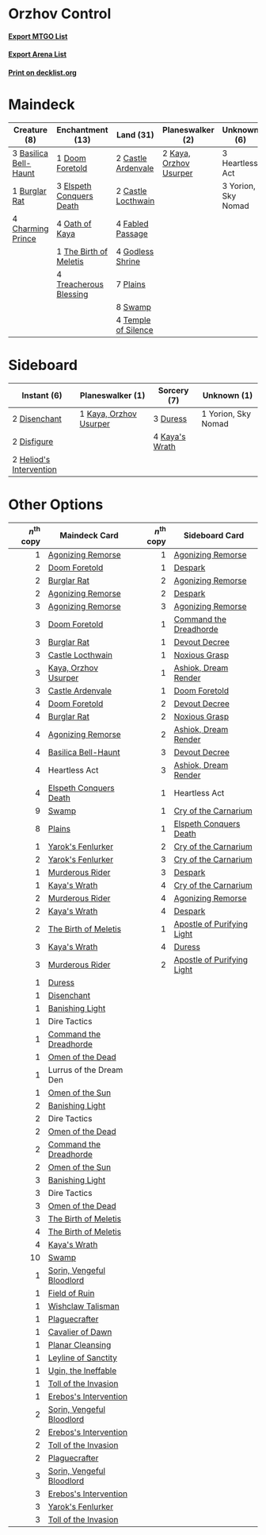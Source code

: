 # Orzhov Control

#### [Export MTGO List](../collection/Orzhov%20Control/Orzhov%20Control.txt)
#### [Export Arena List](../collection/Orzhov%20Control/Orzhov%20Control_arena.txt)
#### [Print on decklist.org](http://decklist.org/?deckmain=3%09Basilica%20Bell-Haunt%0A1%09Burglar%20Rat%0A2%09Castle%20Ardenvale%0A2%09Castle%20Locthwain%0A4%09Charming%20Prince%0A1%09Doom%20Foretold%0A3%09Elspeth%20Conquers%20Death%0A4%09Fabled%20Passage%0A4%09Godless%20Shrine%0A3%09Heartless%20Act%0A2%09Kaya,%20Orzhov%20Usurper%0A4%09Oath%20of%20Kaya%0A7%09Plains%0A8%09Swamp%0A4%09Temple%20of%20Silence%0A1%09The%20Birth%20of%20Meletis%0A4%09Treacherous%20Blessing%0A3%09Yorion,%20Sky%20Nomad&deckside=2%09Disenchant%0A2%09Disfigure%0A3%09Duress%0A2%09Heliod's%20Intervention%0A4%09Kaya's%20Wrath%0A1%09Kaya,%20Orzhov%20Usurper%0A1%09Yorion,%20Sky%20Nomad)
# Maindeck

|                                          Creature (8)                                          |                                         Enchantment (13)                                          |                                          Land (31)                                           |                                        Planeswalker (2)                                         |    Unknown (6)    |
|------------------------------------------------------------------------------------------------|---------------------------------------------------------------------------------------------------|----------------------------------------------------------------------------------------------|-------------------------------------------------------------------------------------------------|-------------------|
|3 [Basilica Bell-Haunt](http://gatherer.wizards.com/Pages/Card/Details.aspx?multiverseid=457300)|1 [Doom Foretold](http://gatherer.wizards.com/Pages/Card/Details.aspx?multiverseid=473149)         |2 [Castle Ardenvale](http://gatherer.wizards.com/Pages/Card/Details.aspx?multiverseid=473200) |2 [Kaya, Orzhov Usurper](http://gatherer.wizards.com/Pages/Card/Details.aspx?multiverseid=460129)|3 Heartless Act    |
|1 [Burglar Rat](http://gatherer.wizards.com/Pages/Card/Details.aspx?multiverseid=452814)        |3 [Elspeth Conquers Death](http://gatherer.wizards.com/Pages/Card/Details.aspx?multiverseid=476264)|2 [Castle Locthwain](http://gatherer.wizards.com/Pages/Card/Details.aspx?multiverseid=473203) |                                                                                                 |3 Yorion, Sky Nomad|
|4 [Charming Prince](http://gatherer.wizards.com/Pages/Card/Details.aspx?multiverseid=472970)    |4 [Oath of Kaya](http://gatherer.wizards.com/Pages/Card/Details.aspx?multiverseid=461136)          |4 [Fabled Passage](http://gatherer.wizards.com/Pages/Card/Details.aspx?multiverseid=473206)   |                                                                                                 |                   |
|                                                                                                |1 [The Birth of Meletis](http://gatherer.wizards.com/Pages/Card/Details.aspx?multiverseid=476256)  |4 [Godless Shrine](http://gatherer.wizards.com/Pages/Card/Details.aspx?multiverseid=405099)   |                                                                                                 |                   |
|                                                                                                |4 [Treacherous Blessing](http://gatherer.wizards.com/Pages/Card/Details.aspx?multiverseid=476368)  |7 [Plains](http://gatherer.wizards.com/Pages/Card/Details.aspx?multiverseid=439856)           |                                                                                                 |                   |
|                                                                                                |                                                                                                   |8 [Swamp](http://gatherer.wizards.com/Pages/Card/Details.aspx?multiverseid=439858)            |                                                                                                 |                   |
|                                                                                                |                                                                                                   |4 [Temple of Silence](http://gatherer.wizards.com/Pages/Card/Details.aspx?multiverseid=373522)|                                                                                                 |                   |


# Sideboard

|                                           Instant (6)                                            |                                        Planeswalker (1)                                         |                                       Sorcery (7)                                       |    Unknown (1)    |
|--------------------------------------------------------------------------------------------------|-------------------------------------------------------------------------------------------------|-----------------------------------------------------------------------------------------|-------------------|
|2 [Disenchant](http://gatherer.wizards.com/Pages/Card/Details.aspx?multiverseid=847)              |1 [Kaya, Orzhov Usurper](http://gatherer.wizards.com/Pages/Card/Details.aspx?multiverseid=460129)|3 [Duress](http://gatherer.wizards.com/Pages/Card/Details.aspx?multiverseid=14557)       |1 Yorion, Sky Nomad|
|2 [Disfigure](http://gatherer.wizards.com/Pages/Card/Details.aspx?multiverseid=442076)            |                                                                                                 |4 [Kaya's Wrath](http://gatherer.wizards.com/Pages/Card/Details.aspx?multiverseid=457331)|                   |
|2 [Heliod's Intervention](http://gatherer.wizards.com/Pages/Card/Details.aspx?multiverseid=476270)|                                                                                                 |                                                                                         |                   |


# Other Options

|*n*<sup>th</sup> copy|                                           Maindeck Card                                            |*n*<sup>th</sup> copy|                                           Sideboard Card                                            |
|--------------------:|----------------------------------------------------------------------------------------------------|--------------------:|-----------------------------------------------------------------------------------------------------|
|                    1|[Agonizing Remorse](http://gatherer.wizards.com/Pages/Card/Details.aspx?multiverseid=476334)        |                    1|[Agonizing Remorse](http://gatherer.wizards.com/Pages/Card/Details.aspx?multiverseid=476334)         |
|                    2|[Doom Foretold](http://gatherer.wizards.com/Pages/Card/Details.aspx?multiverseid=473149)            |                    1|[Despark](http://gatherer.wizards.com/Pages/Card/Details.aspx?multiverseid=461117)                   |
|                    2|[Burglar Rat](http://gatherer.wizards.com/Pages/Card/Details.aspx?multiverseid=452814)              |                    2|[Agonizing Remorse](http://gatherer.wizards.com/Pages/Card/Details.aspx?multiverseid=476334)         |
|                    2|[Agonizing Remorse](http://gatherer.wizards.com/Pages/Card/Details.aspx?multiverseid=476334)        |                    2|[Despark](http://gatherer.wizards.com/Pages/Card/Details.aspx?multiverseid=461117)                   |
|                    3|[Agonizing Remorse](http://gatherer.wizards.com/Pages/Card/Details.aspx?multiverseid=476334)        |                    3|[Agonizing Remorse](http://gatherer.wizards.com/Pages/Card/Details.aspx?multiverseid=476334)         |
|                    3|[Doom Foretold](http://gatherer.wizards.com/Pages/Card/Details.aspx?multiverseid=473149)            |                    1|[Command the Dreadhorde](http://gatherer.wizards.com/Pages/Card/Details.aspx?multiverseid=461009)    |
|                    3|[Burglar Rat](http://gatherer.wizards.com/Pages/Card/Details.aspx?multiverseid=452814)              |                    1|[Devout Decree](http://gatherer.wizards.com/Pages/Card/Details.aspx?multiverseid=466767)             |
|                    3|[Castle Locthwain](http://gatherer.wizards.com/Pages/Card/Details.aspx?multiverseid=473203)         |                    1|[Noxious Grasp](http://gatherer.wizards.com/Pages/Card/Details.aspx?multiverseid=466864)             |
|                    3|[Kaya, Orzhov Usurper](http://gatherer.wizards.com/Pages/Card/Details.aspx?multiverseid=460129)     |                    1|[Ashiok, Dream Render](http://gatherer.wizards.com/Pages/Card/Details.aspx?multiverseid=461155)      |
|                    3|[Castle Ardenvale](http://gatherer.wizards.com/Pages/Card/Details.aspx?multiverseid=473200)         |                    1|[Doom Foretold](http://gatherer.wizards.com/Pages/Card/Details.aspx?multiverseid=473149)             |
|                    4|[Doom Foretold](http://gatherer.wizards.com/Pages/Card/Details.aspx?multiverseid=473149)            |                    2|[Devout Decree](http://gatherer.wizards.com/Pages/Card/Details.aspx?multiverseid=466767)             |
|                    4|[Burglar Rat](http://gatherer.wizards.com/Pages/Card/Details.aspx?multiverseid=452814)              |                    2|[Noxious Grasp](http://gatherer.wizards.com/Pages/Card/Details.aspx?multiverseid=466864)             |
|                    4|[Agonizing Remorse](http://gatherer.wizards.com/Pages/Card/Details.aspx?multiverseid=476334)        |                    2|[Ashiok, Dream Render](http://gatherer.wizards.com/Pages/Card/Details.aspx?multiverseid=461155)      |
|                    4|[Basilica Bell-Haunt](http://gatherer.wizards.com/Pages/Card/Details.aspx?multiverseid=457300)      |                    3|[Devout Decree](http://gatherer.wizards.com/Pages/Card/Details.aspx?multiverseid=466767)             |
|                    4|Heartless Act                                                                                       |                    3|[Ashiok, Dream Render](http://gatherer.wizards.com/Pages/Card/Details.aspx?multiverseid=461155)      |
|                    4|[Elspeth Conquers Death](http://gatherer.wizards.com/Pages/Card/Details.aspx?multiverseid=476264)   |                    1|Heartless Act                                                                                        |
|                    9|[Swamp](http://gatherer.wizards.com/Pages/Card/Details.aspx?multiverseid=439858)                    |                    1|[Cry of the Carnarium](http://gatherer.wizards.com/Pages/Card/Details.aspx?multiverseid=457214)      |
|                    8|[Plains](http://gatherer.wizards.com/Pages/Card/Details.aspx?multiverseid=439856)                   |                    1|[Elspeth Conquers Death](http://gatherer.wizards.com/Pages/Card/Details.aspx?multiverseid=476264)    |
|                    1|[Yarok's Fenlurker](http://gatherer.wizards.com/Pages/Card/Details.aspx?multiverseid=466877)        |                    2|[Cry of the Carnarium](http://gatherer.wizards.com/Pages/Card/Details.aspx?multiverseid=457214)      |
|                    2|[Yarok's Fenlurker](http://gatherer.wizards.com/Pages/Card/Details.aspx?multiverseid=466877)        |                    3|[Cry of the Carnarium](http://gatherer.wizards.com/Pages/Card/Details.aspx?multiverseid=457214)      |
|                    1|[Murderous Rider](http://gatherer.wizards.com/Pages/Card/Details.aspx?multiverseid=473059)          |                    3|[Despark](http://gatherer.wizards.com/Pages/Card/Details.aspx?multiverseid=461117)                   |
|                    1|[Kaya's Wrath](http://gatherer.wizards.com/Pages/Card/Details.aspx?multiverseid=457331)             |                    4|[Cry of the Carnarium](http://gatherer.wizards.com/Pages/Card/Details.aspx?multiverseid=457214)      |
|                    2|[Murderous Rider](http://gatherer.wizards.com/Pages/Card/Details.aspx?multiverseid=473059)          |                    4|[Agonizing Remorse](http://gatherer.wizards.com/Pages/Card/Details.aspx?multiverseid=476334)         |
|                    2|[Kaya's Wrath](http://gatherer.wizards.com/Pages/Card/Details.aspx?multiverseid=457331)             |                    4|[Despark](http://gatherer.wizards.com/Pages/Card/Details.aspx?multiverseid=461117)                   |
|                    2|[The Birth of Meletis](http://gatherer.wizards.com/Pages/Card/Details.aspx?multiverseid=476256)     |                    1|[Apostle of Purifying Light](http://gatherer.wizards.com/Pages/Card/Details.aspx?multiverseid=466760)|
|                    3|[Kaya's Wrath](http://gatherer.wizards.com/Pages/Card/Details.aspx?multiverseid=457331)             |                    4|[Duress](http://gatherer.wizards.com/Pages/Card/Details.aspx?multiverseid=14557)                     |
|                    3|[Murderous Rider](http://gatherer.wizards.com/Pages/Card/Details.aspx?multiverseid=473059)          |                    2|[Apostle of Purifying Light](http://gatherer.wizards.com/Pages/Card/Details.aspx?multiverseid=466760)|
|                    1|[Duress](http://gatherer.wizards.com/Pages/Card/Details.aspx?multiverseid=14557)                    |                     |                                                                                                     |
|                    1|[Disenchant](http://gatherer.wizards.com/Pages/Card/Details.aspx?multiverseid=847)                  |                     |                                                                                                     |
|                    1|[Banishing Light](http://gatherer.wizards.com/Pages/Card/Details.aspx?multiverseid=405135)          |                     |                                                                                                     |
|                    1|Dire Tactics                                                                                        |                     |                                                                                                     |
|                    1|[Command the Dreadhorde](http://gatherer.wizards.com/Pages/Card/Details.aspx?multiverseid=461009)   |                     |                                                                                                     |
|                    1|[Omen of the Dead](http://gatherer.wizards.com/Pages/Card/Details.aspx?multiverseid=476361)         |                     |                                                                                                     |
|                    1|Lurrus of the Dream Den                                                                             |                     |                                                                                                     |
|                    1|[Omen of the Sun](http://gatherer.wizards.com/Pages/Card/Details.aspx?multiverseid=476281)          |                     |                                                                                                     |
|                    2|[Banishing Light](http://gatherer.wizards.com/Pages/Card/Details.aspx?multiverseid=405135)          |                     |                                                                                                     |
|                    2|Dire Tactics                                                                                        |                     |                                                                                                     |
|                    2|[Omen of the Dead](http://gatherer.wizards.com/Pages/Card/Details.aspx?multiverseid=476361)         |                     |                                                                                                     |
|                    2|[Command the Dreadhorde](http://gatherer.wizards.com/Pages/Card/Details.aspx?multiverseid=461009)   |                     |                                                                                                     |
|                    2|[Omen of the Sun](http://gatherer.wizards.com/Pages/Card/Details.aspx?multiverseid=476281)          |                     |                                                                                                     |
|                    3|[Banishing Light](http://gatherer.wizards.com/Pages/Card/Details.aspx?multiverseid=405135)          |                     |                                                                                                     |
|                    3|Dire Tactics                                                                                        |                     |                                                                                                     |
|                    3|[Omen of the Dead](http://gatherer.wizards.com/Pages/Card/Details.aspx?multiverseid=476361)         |                     |                                                                                                     |
|                    3|[The Birth of Meletis](http://gatherer.wizards.com/Pages/Card/Details.aspx?multiverseid=476256)     |                     |                                                                                                     |
|                    4|[The Birth of Meletis](http://gatherer.wizards.com/Pages/Card/Details.aspx?multiverseid=476256)     |                     |                                                                                                     |
|                    4|[Kaya's Wrath](http://gatherer.wizards.com/Pages/Card/Details.aspx?multiverseid=457331)             |                     |                                                                                                     |
|                   10|[Swamp](http://gatherer.wizards.com/Pages/Card/Details.aspx?multiverseid=439858)                    |                     |                                                                                                     |
|                    1|[Sorin, Vengeful Bloodlord](http://gatherer.wizards.com/Pages/Card/Details.aspx?multiverseid=461144)|                     |                                                                                                     |
|                    1|[Field of Ruin](http://gatherer.wizards.com/Pages/Card/Details.aspx?multiverseid=435415)            |                     |                                                                                                     |
|                    1|[Wishclaw Talisman](http://gatherer.wizards.com/Pages/Card/Details.aspx?multiverseid=473072)        |                     |                                                                                                     |
|                    1|[Plaguecrafter](http://gatherer.wizards.com/Pages/Card/Details.aspx?multiverseid=452832)            |                     |                                                                                                     |
|                    1|[Cavalier of Dawn](http://gatherer.wizards.com/Pages/Card/Details.aspx?multiverseid=466764)         |                     |                                                                                                     |
|                    1|[Planar Cleansing](http://gatherer.wizards.com/Pages/Card/Details.aspx?multiverseid=191599)         |                     |                                                                                                     |
|                    1|[Leyline of Sanctity](http://gatherer.wizards.com/Pages/Card/Details.aspx?multiverseid=204993)      |                     |                                                                                                     |
|                    1|[Ugin, the Ineffable](http://gatherer.wizards.com/Pages/Card/Details.aspx?multiverseid=460929)      |                     |                                                                                                     |
|                    1|[Toll of the Invasion](http://gatherer.wizards.com/Pages/Card/Details.aspx?multiverseid=461035)     |                     |                                                                                                     |
|                    1|[Erebos's Intervention](http://gatherer.wizards.com/Pages/Card/Details.aspx?multiverseid=476345)    |                     |                                                                                                     |
|                    2|[Sorin, Vengeful Bloodlord](http://gatherer.wizards.com/Pages/Card/Details.aspx?multiverseid=461144)|                     |                                                                                                     |
|                    2|[Erebos's Intervention](http://gatherer.wizards.com/Pages/Card/Details.aspx?multiverseid=476345)    |                     |                                                                                                     |
|                    2|[Toll of the Invasion](http://gatherer.wizards.com/Pages/Card/Details.aspx?multiverseid=461035)     |                     |                                                                                                     |
|                    2|[Plaguecrafter](http://gatherer.wizards.com/Pages/Card/Details.aspx?multiverseid=452832)            |                     |                                                                                                     |
|                    3|[Sorin, Vengeful Bloodlord](http://gatherer.wizards.com/Pages/Card/Details.aspx?multiverseid=461144)|                     |                                                                                                     |
|                    3|[Erebos's Intervention](http://gatherer.wizards.com/Pages/Card/Details.aspx?multiverseid=476345)    |                     |                                                                                                     |
|                    3|[Yarok's Fenlurker](http://gatherer.wizards.com/Pages/Card/Details.aspx?multiverseid=466877)        |                     |                                                                                                     |
|                    3|[Toll of the Invasion](http://gatherer.wizards.com/Pages/Card/Details.aspx?multiverseid=461035)     |                     |                                                                                                     |

